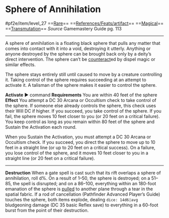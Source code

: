 # Sphere of Annihilation
#pf2e/item/level_27
==[Rare](../../Traits/Rare.md)== ==[References/Feats/artifact](References/Feats/artifact)== ==[Magical](../../Traits/Magical.md)== ==[Transmutation](../../Traits/Transmutation.md)==
*Source* Gamemastery Guide pg. 113

---
A sphere of annihilation is a floating black sphere that pulls any matter that comes into contact with it into a void, destroying it utterly. Anything or anyone destroyed by the sphere can be brought back only by a deity’s direct intervention. The sphere can’t be [counteract](../../Rules/Counteracting.md)ed by dispel magic or similar effects.

The sphere stays entirely still until caused to move by a creature controlling it. Taking control of the sphere requires succeeding at an attempt to activate it. A talisman of the sphere makes it easier to control the sphere.

**Activate** ► command
**Requirements** You are within 40 feet of the sphere
**Effect** You attempt a DC 30 Arcana or Occultism check to take control of the sphere. If someone else already controls the sphere, this check uses their Will DC if higher. If you succeed, you take control of the sphere. If you fail, the sphere moves 10 feet closer to you (or 20 feet on a critical failure). You keep control as long as you remain within 80 feet of the sphere and Sustain the Activation each round.

When you Sustain the Activation, you must attempt a DC 30 Arcana or Occultism check. If you succeed, you direct the sphere to move up to 10 feet in a straight line (or up to 20 feet on a critical success). On a failure, you lose control of the sphere, and it moves 10 feet closer to you in a straight line (or 20 feet on a critical failure).

---

**Destruction** When a gate spell is cast such that its rift overlaps a sphere of annihilation, roll d%. On a result of 1–50, the sphere is destroyed; on a 51–85, the spell is disrupted; and on a 86–100, everything within an 180-foot emanation of the sphere is [pulled](../../Rules/Forced%20Movement.md) to another plane through a tear in the spatial fabric. If a rod of cancellation (Pathfinder Advanced Player’s Guide) touches the sphere, both items explode, dealing `dice: 14d6|avg` bludgeoning damage (DC 35 basic Reflex save) to everything in a 60-foot burst from the point of their destruction.